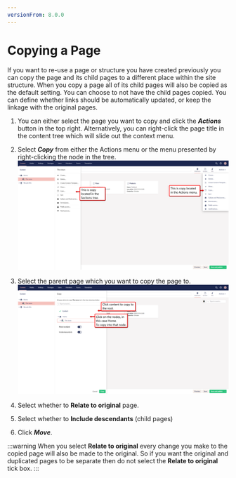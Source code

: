 ```yaml
---
versionFrom: 8.0.0
---
```


# Copying a Page

If you want to re-use a page or structure you have created previously you can copy the page and its child pages to a different place within the site structure. When you copy a page all of its child pages will also be copied as the default setting. You can choose to not have the child pages copied.
 You can define whether links should be automatically updated, or keep the linkage with the original pages.


1. You can either select the page you want to copy and click the ***Actions*** button in the top right. Alternatively, you can right-click the page title in the content tree which will slide out the context menu.
2. Select ***Copy*** from either the Actions menu or the menu presented by right-clicking the node in the tree.
![movePage.jpg](images/Copy-locations.png)

3. Select the parent page which you want to copy the page to.
![movePage.jpg](images/versions-of-copy.png)

4. Select whether to **Relate to original** page.
5. Select whether to **Include descendants** (child pages)
6. Click ***Move***.


:::warning
When you select **Relate to original** every change you make to the copied page will also be made to the original. So if you want the original and duplicated pages to be separate then do not select the **Relate to original** tick box.
:::

